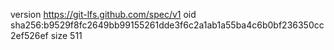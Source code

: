 version https://git-lfs.github.com/spec/v1
oid sha256:b9529f8fc2649bb99155261dde3f6c2a1ab1a55ba4c6b0bf236350cc2ef526ef
size 511
